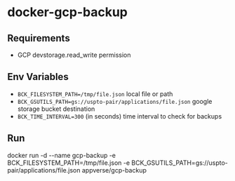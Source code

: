 # docker-gcp-backup

## Requirements

* GCP devstorage.read_write permission

## Env Variables
* `BCK_FILESYSTEM_PATH=/tmp/file.json` local file or path
* `BCK_GSUTILS_PATH=gs://uspto-pair/applications/file.json` google storage bucket destination
* `BCK_TIME_INTERVAL=300` (in seconds) time interval to check for backups
## Run

  docker run -d --name gcp-backup -e BCK_FILESYSTEM_PATH=/tmp/file.json -e BCK_GSUTILS_PATH=gs://uspto-pair/applications/file.json appverse/gcp-backup
